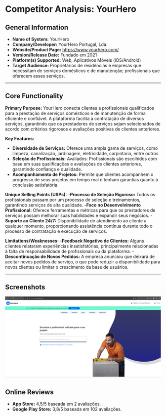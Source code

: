 # Competitor Analysis: YourHero
## General Information 
- **Name of System:** YourHero
- **Company/Developer:** YourHero Portugal, Lda. 
- **Website/Product Page:** https://www.yourhero.com/
- **Version/Release Date:** Fundado em 2021
- **Platform(s) Supported:** Web, Aplicativos Móveis (iOS/Android)
- **Target Audience:** Proprietários de residências e empresas que necessitam de serviços domésticos e de manutenção; profissionais que oferecem esses serviços.

--- 
## Core Functionality 

**Primary Purpose:** YourHero conecta clientes a profissionais qualificados para a prestação de serviços domésticos e de manutenção de forma eficiente e confiável. A plataforma facilita a contratação de diversos serviços, garantindo que os prestadores de serviços sejam selecionados de acordo com critérios rigorosos e avaliações positivas de clientes anteriores.

**Key Features:** 
- **Diversidade de Serviços:** Oferece uma ampla gama de serviços, como limpeza, canalização, jardinagem, eletricidade, carpintaria, entre outros.
- **Seleção de Profissionais:** Avaliados: Profissionais são escolhidos com base em suas qualificações e avaliações de clientes anteriores, garantindo confiança e qualidade.
- **Acompanhamento de Projetos:** Permite que clientes acompanhem o progresso de seus projetos em tempo real e tenham garantias quanto à conclusão satisfatória. 

**Unique Selling Points (USPs):** 
-**Processo de Seleção Rigoroso:** Todos os profissionais passam por um processo de seleção e treinamentos, garantindo serviços de alta qualidade.
-**Foco no Desenvolvimento Profissional:** Oferece ferramentas e métricas para que os prestadores de serviços possam melhorar suas habilidades e expandir seus negócios.
-**Suporte ao Cliente 24/7:** Disponibilidade de atendimento ao cliente a qualquer momento, proporcionando assistência contínua durante todo o processo de contratação e execução de serviços.

**Limitations/Weaknesses:**
-**Feedback Negativo de Clientes:** Alguns clientes relataram experiências insatisfatórias, principalmente relacionadas à falta de responsabilidade de profissionais ou da plataforma.
-**Descontinuação de Novos Pedidos:** A empresa anunciou que deixará de aceitar novos pedidos de serviço, o que pode reduzir a disponibilidade para novos clientes ou limitar o crescimento da base de usuários.

---

## Screenshots
![alt text](image-3.png)

## Online Reviews

- **App Store:** 4,5/5 baseada em 2 avaliações.
- **Google Play Store:** 3,8/5 baseada em 102 avaliações.